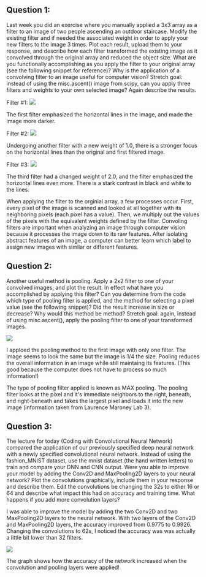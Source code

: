 ## Question 1:
Last week you did an exercise where you manually applied a 3x3 array as a filter to an image of two people ascending an outdoor staircase.  Modify the existing filter and if needed the associated weight in order to apply your new filters to the image 3 times.  Plot each result, upload them to your response, and describe how each filter transformed the existing image as it convolved through the original array and reduced the object size.  What are you functionally accomplishing as you apply the filter to your original array (see the following snippet for reference)?  Why is the application of a convolving filter to an image useful for computer vision?  Stretch goal: instead of using the misc.ascent() image from scipy, can you apply three filters and weights to your own selected image?  Again describe the results.

Filter #1: 
![](https://user-images.githubusercontent.com/67920289/88123397-d0657900-cb98-11ea-8cf8-9c73ef4ecc2c.png)

The first filter emphasized the horizontal lines in the image, and made the image more darker. 

Filter #2:
![](https://user-images.githubusercontent.com/67920289/88123436-e4a97600-cb98-11ea-9356-d96084c7d05f.png)

Undergoing another filter with a new weight of 1.0, there is a stronger focus on the horizontal lines than the original and first filtered image. 

Filter #3:
![](https://user-images.githubusercontent.com/67920289/88123477-f428bf00-cb98-11ea-8af0-e9035ae5dac9.png)

The third filter had a changed weight of 2.0, and the filter emphasized the horizontal lines even more. There is a stark contrast in black and white to the lines. 

When applying the filter to the orginial array, a few processes occur. First, every pixel of the image is scanned and looked at all together with its neighboring pixels (each pixel has a value). Then, we multiply out the values of the pixels with the equivalent weights defined by the filter. Convoling filters are important when analyzing an image through computer vision because it processes the image down to its raw features. After isolating abstract features of an image, a computer can better learn which label to assign new images with similar or different features.


## Question 2:
Another useful method is pooling.  Apply a 2x2 filter to one of your convolved images, and plot the result.  In effect what have you accomplished by applying this filter?  Can you determine from the code which type of pooling filter is applied, and the method for selecting a pixel value (see the following snippet)?  Did the result increase in size or decrease?  Why would this method be method?  Stretch goal:  again, instead of using misc.ascent(), apply the pooling filter to one of your transformed images.

![](https://user-images.githubusercontent.com/67920289/88126812-546f2f00-cba0-11ea-9e56-ddaf044ea751.png)

I apploed the pooling method to the first image with only one filter. The image seems to look the same but the image is 1/4 the size. Pooling reduces the overall information in an image while still maintaing its features. (This good because the computer does not have to process so much information!)

The type of pooling filter applied is known as MAX pooling. The pooling filter looks at the pixel and it's immediate neighbors to the right, beneath, and right-beneath and takes the largest pixel and loads it into the new image (information taken from Laurence Maroney Lab 3). 


## Question 3:
The lecture for today (Coding with Convolutional Neural Network) compared the application of our previously specified deep neural network with a newly specified convolutional neural network.  Instead of using the fashion_MNIST dataset, use the mnist dataset (the hand written letters) to train and compare your DNN and CNN output. Were you able to improve your model by adding the Conv2D and MaxPooling2D layers to your neural network?  Plot the convolutions graphically, include them in your response and describe them.  Edit the convolutions be changing the 32s to either 16 or 64 and describe what impact this had on accuracy and training time.  What happens if you add more convolution layers?

I was able to improve the model by adding the two Conv2D and two MaxPooling2D layers to the neural network. With two layers of the Conv2D and MaxPooling2D layers, the accuracy improved from 0.9775 to 0.9926. Changing the convolutions to 62s, I noticed the accuracy was was actually a little bit lower than 32 filters.

![](https://user-images.githubusercontent.com/67920289/88130717-41ad2800-cba9-11ea-946f-b5053125c965.png)

The graph shows how the accuracy of the network increased when the convolution and pooling layers were applied!





